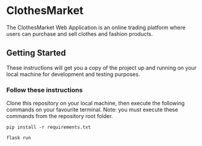 # ClothesMarket

The ClothesMarket Web Application is an online trading platform where users can purchase and sell clothes and fashion products. 

## Getting Started

These instructions will get you a copy of the project up and running on your local machine for development and testing purposes. 

### Follow these instructions

Clone this repository on your local machine, then execute the following commands on your favourite terminal.
Note: you must execute these commands from the repository root folder.

```
pip install -r requirements.txt
```

```
flask run
```